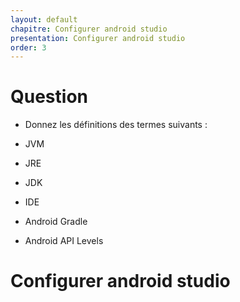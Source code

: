 ```yaml
---
layout: default
chapitre: Configurer android studio
presentation: Configurer android studio
order: 3
---
```


# Question


- Donnez les définitions des termes suivants :

- JVM
- JRE
- JDK
- IDE
- Android Gradle
- Android API Levels






# Configurer android studio


